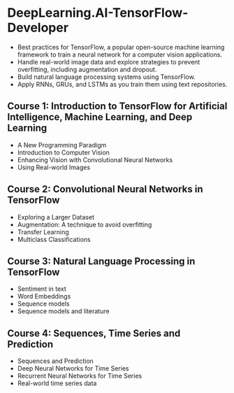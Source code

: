 # DeepLearning.AI-TensorFlow-Developer

- Best practices for TensorFlow, a popular open-source machine learning framework to train a neural network for a computer vision applications.
- Handle real-world image data and explore strategies to prevent overfitting, including augmentation and dropout.
- Build natural language processing systems using TensorFlow.
- Apply RNNs, GRUs, and LSTMs as you train them using text repositories.

## Course 1: Introduction to TensorFlow for Artificial Intelligence, Machine Learning, and Deep Learning
- A New Programming Paradigm
- Introduction to Computer Vision
- Enhancing Vision with Convolutional Neural Networks
- Using Real-world Images

## Course 2: Convolutional Neural Networks in TensorFlow
- Exploring a Larger Dataset
- Augmentation: A technique to avoid overfitting
- Transfer Learning
- Multiclass Classifications

## Course 3: Natural Language Processing in TensorFlow
- Sentiment in text
- Word Embeddings
- Sequence models
- Sequence models and literature

## Course 4: Sequences, Time Series and Prediction
- Sequences and Prediction
- Deep Neural Networks for Time Series
- Recurrent Neural Networks for Time Series
- Real-world time series data
